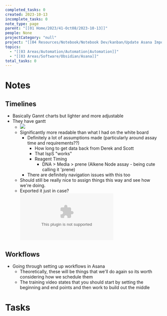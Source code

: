 ```yaml
---
completed_tasks: 0
created: 2023-10-13
incomplete_tasks: 0
note_type: page
parent: "[[01 Home/2023/41-Oct08/2023-10-13]]"
people: None
projectCategory: "null"
project: "[[04 Resources/Notebook/Notebook Dev/kanban/Update Asana Import/Update Asana Import.md|Update Asana Import]]"
topics:
  - "[[03 Areas/Automation/Automation|Automation]]"
  - "[[03 Areas/Software/Obsidian/Asana]]"
total_tasks: 0
---
```

# Notes
## Timelines
- Basically Gannt charts but lighter and more adjustable
- They have gantt
	- ![](01%20Home/2023/attachments/Pasted%20image%2020231013220552.png)
	- Significantly more readable than what I had on the white board
		- Definitely a lot of assumptions made (particularly around assay time and requirements??)
			- How long to get data back from Derek and Scott
			- That IspS "works"
			- Reagent Timing
				- DNA > Media > prene (Alkene Node assay - being cute calling it 'prene)
		- There are definitely navigation issues with this too
	- Should still be really nice to assign things this way and see how we're doing.
	- Exported it just in case? ![](01%20Home/2023/attachments/Q4_CellFree.csv)
## Workflows
- Going through setting up workflows in Asana
	- Theoretically, these will be things that we'll do again so its worth considering how we schedule them 
	- The training video states that you should start by setting the beginning and end points and then work to build out the middle


# Tasks
